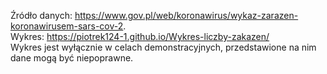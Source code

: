 Źródło danych: https://www.gov.pl/web/koronawirus/wykaz-zarazen-koronawirusem-sars-cov-2. <br />
Wykres: https://piotrek124-1.github.io/Wykres-liczby-zakazen/ <br />
Wykres jest wyłącznie w celach demonstracyjnych, przedstawione na nim dane mogą być niepoprawne.
